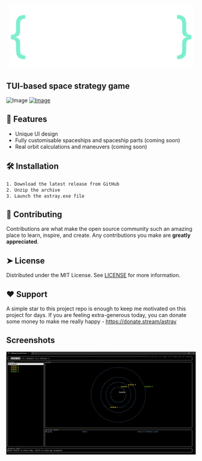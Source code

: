 # <p align="center"> ![Image](imgs/FullLogo.png)</p>

## TUI-based space strategy game

![Image](https://img.shields.io/badge/Rust-000000?style=for-the-badge&logo=rust&logoColor=white)
<a href="https://discord.com/invite/wP3mtUtKFz">![Image](https://img.shields.io/badge/Discord-5865F2?style=for-the-badge&logo=discord&logoColor=white)</a>

## 🧐 Features
- Unique UI design
- Fully customisable spaceships and spaceship parts (coming soon)
- Real orbit calculations and maneuvers (coming soon)

## 🛠️ Installation
```
1. Download the latest release from GitHub
2. Unzip the archive
3. Launch the astray.exe file
```

## 🍰 Contributing
Contributions are what make the open source community such an amazing place to learn, inspire, and create. Any contributions you make are **greatly appreciated**.

## ➤ License
Distributed under the MIT License. See [LICENSE](LICENSE) for more information.

## ❤️ Support
A simple star to this project repo is enough to keep me motivated on this project for days.
If you are feeling extra-generous today, you can donate some money to make 
me really happy - https://donate.stream/astray

## Screenshots
![Screenshot 1](imgs/screenshot_1.png)
